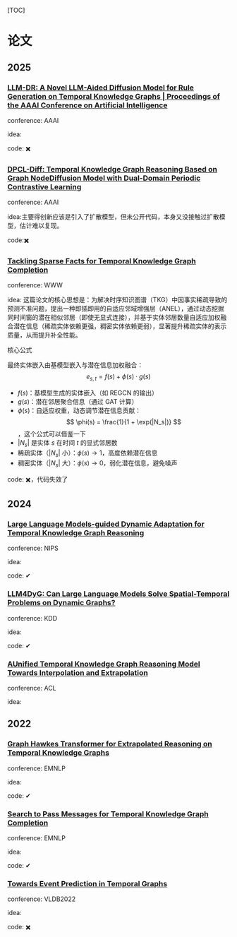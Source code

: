[TOC]

# 论文

## 2025

### [LLM-DR: A Novel LLM-Aided Diffusion Model for Rule Generation on Temporal Knowledge Graphs | Proceedings of the AAAI Conference on Artificial Intelligence](https://ojs.aaai.org/index.php/AAAI/article/view/33249)

conference: AAAI

idea:

code: :heavy_multiplication_x:

### [**DPCL-Diff: Temporal Knowledge Graph Reasoning Based on Graph Node**Diffusion Model with Dual-Domain Periodic Contrastive Learning](https://arxiv.org/pdf/2411.01477)

conference: AAAI

idea:主要得创新应该是引入了扩散模型，但未公开代码，本身又没接触过扩散模型，估计难以复现。

code::heavy_multiplication_x:

### [Tackling Sparse Facts for Temporal Knowledge Graph Completion](file:///F:/git_learning/paper_learning/paper/TacklingSparseFactsforTemporalKnowledgeGraphCompletion.pdf)

conference: WWW

idea: 这篇论文的核心思想是：为解决时序知识图谱（TKG）中因事实稀疏导致的预测不准问题，提出一种即插即用的自适应邻域增强层（ANEL），通过动态挖掘同时间窗的潜在相似邻居（即使无显式连接），并基于实体邻居数量自适应加权融合潜在信息（稀疏实体依赖更强，稠密实体依赖更弱），显著提升稀疏实体的表示质量，从而提升补全性能。

核心公式

最终实体嵌入由基模型嵌入与潜在信息加权融合： $$ e_{s,t} = f(s) + \phi(s) \cdot g(s) $$ 

- $f(s)$：基模型生成的实体嵌入（如 REGCN 的输出） 
- $g(s)$：潜在邻居聚合信息（通过 GAT 计算）
- $\phi(s)$：自适应权重，动态调节潜在信息贡献：  $$  \phi(s) = \frac{1}{1 + \exp(|N_s|)}  $$  ，这个公式可以借鉴一下
- $|N_s|$ 是实体 $s$ 在时间 $t$ 的显式邻居数  
- 稀疏实体（$|N_s|$ 小）：$\phi(s) \to 1$，高度依赖潜在信息
- 稠密实体（$|N_s|$ 大）：$\phi(s) \to 0$，弱化潜在信息，避免噪声

code: :heavy_multiplication_x:，代码失效了

## 2024

### [Large Language Models-guided Dynamic Adaptation for Temporal Knowledge Graph Reasoning](https://proceedings.neurips.cc/paper_files/paper/2024/file/0fd17409385ab9304e5019c6a6eb327a-Paper-Conference.pdf)

conference: NIPS

idea:

code:  ✔

### [LLM4DyG: Can Large Language Models Solve Spatial-Temporal Problems on Dynamic Graphs?](https://dl.acm.org/doi/pdf/10.1145/3637528.3671709)

conference: KDD

idea: 

code: ✔

### [AUnified Temporal Knowledge Graph Reasoning Model Towards Interpolation and Extrapolation](https://aclanthology.org/2024.acl-long.8.pdf)

conference: ACL

idea: 



## 2022

### [Graph Hawkes Transformer for Extrapolated Reasoning on Temporal Knowledge Graphs](https://aclanthology.org/2022.emnlp-main.507.pdf)

conference: EMNLP

idea:

code: ✔

### [Search to Pass Messages for Temporal Knowledge Graph Completion](https://aclanthology.org/2022.findings-emnlp.458.pdf)

conference: EMNLP

idea:

code: ✔

### [**Towards Event Prediction in Temporal Graphs**](https://www.vldb.org/pvldb/vol15/p1861-tian.pdf)

conference: VLDB2022

idea:

code: :heavy_multiplication_x:









